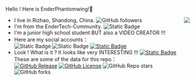 Hello ! Here is EnderPhantomwing!👋
- I live in Rizhao, Shandong, China. ![GitHub followers](https://img.shields.io/github/followers/EnderPhantomWing) <img align="right" src="https://github-readme-stats.vercel.app/api?username=EnderPhantomWing&show_icons=true&icon_color=CE1D2D&text_color=718096&bg_color=ffffff&hide_title=true" />
- I'm from the EnderTech-Community. ![Static Badge](https://img.shields.io/badge/EnderTech-Community-blue)
- I'm a junior high school student BUT also a VIDEO CREATOR !!!
- Here are my social accounts：<br>
![Static Badge](https://img.shields.io/badge/QQ%20Number%3A%20-3530540853-blue) ![Static Badge](https://img.shields.io/badge/Email%3A%20-EnderPhantomWing%40outlook.com-blue) [![Static Badge](https://img.shields.io/badge/Bilibili-EnderPhantomWing-ff69b4)](https://space.bilibili.com/9411255)
- Look ! What is it ? It looks like very INTERESTING !!! [![Static Badge](https://img.shields.io/badge/My%20Repo%3A%20-alist--u-green)](https://github.com/EnderPhantomWing/alist-u) <br>
These are some of the data for this repo：<br>
[![GitHub Release](https://img.shields.io/github/v/release/EnderPhantomWing/alist-u)](https://github.com/EnderPhantomWing/alist-u/releases/latest) [![GitHub License](https://img.shields.io/github/license/EnderPhantomWing/alist-u)](https://www.gnu.org/licenses/agpl-3.0.en.html) ![GitHub Repo stars](https://img.shields.io/github/stars/EnderPhantomWing/alist-u) ![GitHub forks](https://img.shields.io/github/forks/EnderPhantomWing/alist-u)
